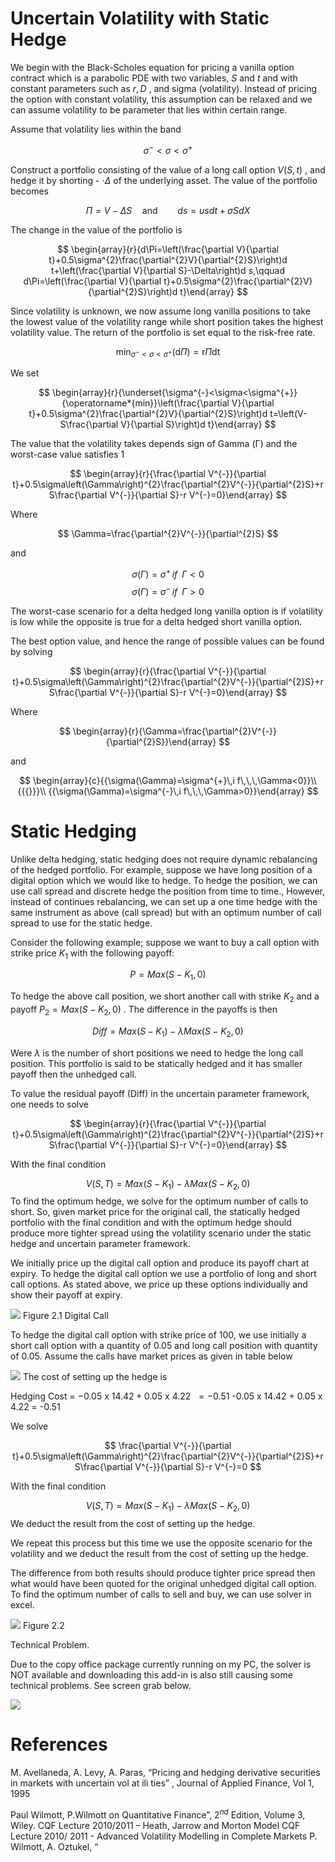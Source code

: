 # Uncertain Volatility with Static Hedge

We begin with the Black-Scholes equation for pricing a vanilla option contract which is a  parabolic PDE with two variables,  $S$   and  $t$   and with constant parameters such as  $r,D$  , and sigma  (volatility).  Instead of pricing the option with constant volatility, this assumption can be relaxed  and we can assume volatility to be parameter that lies within certain range.

Assume that volatility lies within the band

$$
\sigma^{-}<\sigma<\sigma^{+}
$$

Construct a portfolio consisting of the value of a long call option   $V(S,t)$  ,  and hedge it by shorting  -  $\cdot\Delta$   of the underlying asset. The value of the portfolio becomes

$$
\Pi=V-\Delta S\quad\mathrm{and}\qquad d s=u s d t+\sigma S d X
$$

The change in the value of the portfolio is

$$
\begin{array}{r}{d\Pi=\left(\frac{\partial V}{\partial t}+0.5\sigma^{2}\frac{\partial^{2}V}{\partial^{2}S}\right)d t+\left(\frac{\partial V}{\partial S}-\Delta\right)d s,\qquad d\Pi=\left(\frac{\partial V}{\partial t}+0.5\sigma^{2}\frac{\partial^{2}V}{\partial^{2}S}\right)d t}\end{array}
$$

Since volatility is unknown, we now assume long vanilla positions to take the lowest value of  the volatility range while short position takes the highest volatility value. The return of the  portfolio is set equal to the risk-free rate.

$$
\operatorname*{min}_{\sigma^{-}<\sigma<\sigma^{+}}(\mathrm{d}\Pi)=\mathrm{r}\Pi\mathrm{d}\mathrm{t}
$$

We set

$$
\begin{array}{r}{\underset{\sigma^{-}<\sigma<\sigma^{+}}{\operatorname*{min}}\left(\frac{\partial V}{\partial t}+0.5\sigma^{2}\frac{\partial^{2}V}{\partial^{2}S}\right)d t=\left(V-S\frac{\partial V}{\partial S}\right)d t}\end{array}
$$

The value that the volatility takes depends sign of Gamma  (Γ)  and the worst-case value  satisfies 1

$$
\begin{array}{r}{\frac{\partial V^{-}}{\partial t}+0.5\sigma\left(\Gamma\right)^{2}\frac{\partial^{2}V^{-}}{\partial^{2}S}+r S\frac{\partial V^{-}}{\partial S}-r V^{-}=0}\end{array}
$$

Where

$$
\Gamma=\frac{\partial^{2}V^{-}}{\partial^{2}S}
$$

and

$$
\sigma(\Gamma)=\sigma^{+}\,i f\,\,\,\Gamma<0
$$
$$
\sigma(\Gamma)=\sigma^{-}\,i f\,\,\,\Gamma>0
$$

The worst-case scenario for a delta hedged long vanilla option is if volatility is low while the  opposite is true for a delta hedged short vanilla option.

The best option value, and hence the range of possible values can be found by solving

$$
\begin{array}{r}{\frac{\partial V^{-}}{\partial t}+0.5\sigma\left(\Gamma\right)^{2}\frac{\partial^{2}V^{-}}{\partial^{2}S}+r S\frac{\partial V^{-}}{\partial S}-r V^{-}=0}\end{array}
$$

Where

$$
\begin{array}{r}{\Gamma=\frac{\partial^{2}V^{-}}{\partial^{2}S}}\end{array}
$$

and

$$
\begin{array}{c}{{\sigma(\Gamma)=\sigma^{+}\,i f\,\,\,\Gamma<0}}\\ {{{}}}\\ {{\sigma(\Gamma)=\sigma^{-}\,i f\,\,\,\Gamma>0}}\end{array}
$$

# Static Hedging

Unlike delta hedging, static hedging does not require dynamic rebalancing of the hedged  portfolio. For example, suppose we have long position of a digital option which we would like  to hedge. To hedge the position, we can use call spread and discrete hedge the position from  time to time., However, instead of continues rebalancing, we can set up a one time hedge with  the same instrument as above (call spread) but with an optimum number of call spread to use  for the static hedge.

Consider the following example; suppose we want to buy a call option with strike price  $K_{1}$  with  the following payoff:

$$
P=M a x(S-K_{1},0)
$$

To hedge the above call position, we short another call with strike   $K_{2}$   and a  payoff    $P_{2}=M a x(S-K_{2},0)$  . The difference in the payoffs is then

$$
D i f f=M a x(S-K_{1})-\lambda M a x(S-K_{2},0)
$$

Were  $\lambda$   is the number of short positions we need to hedge the long call position. This portfolio  is said to be statically hedged and it has smaller payoff then the unhedged call.

To value the residual payoff (Diff) in the uncertain parameter framework, one needs to solve

$$
\begin{array}{r}{\frac{\partial V^{-}}{\partial t}+0.5\sigma\left(\Gamma\right)^{2}\frac{\partial^{2}V^{-}}{\partial^{2}S}+r S\frac{\partial V^{-}}{\partial S}-r V^{-}=0}\end{array}
$$

With the final condition

$$
V(S,T)=M a x(S-K_{1})-\lambda M a x(S-K_{2},0)
$$
To find the optimum hedge, we solve for the optimum number of calls to short. So, given  market price for the original call, the statically hedged portfolio with the final condition and  with the optimum hedge should produce more tighter spread using the volatility scenario under  the static hedge and uncertain parameter framework.

We initially price up the digital call option and produce its payoff chart at expiry. To hedge the  digital call option we use a portfolio of long and short call options. As stated above, we price  up these options individually and show their payoff at expiry.

![](https://cdn-mineru.openxlab.org.cn/model-mineru/prod/ecdf772e3aa4af0f53fe817b89fa413953dd96fc531b8184d280aa92fb8bc4d3.jpg)
Figure 2.1 Digital Call

To hedge the digital call option with strike price of 100, we use initially a short call option with  a quantity of 0.05 and long call position with quantity of 0.05. Assume the calls have market  prices as given in table below

![](https://cdn-mineru.openxlab.org.cn/model-mineru/prod/2e15a3eeb36d6b9070007678bb8d03a3bff2f9814cd044d111d37cb552c3c15e.jpg)
The cost of setting up the hedge is

Hedging Cost  $=$      $-0.05\mathrm{~x~}14.42+0.05\mathrm{~x~}4.22\ \ =-0.51$  -0.05 x 14.42 + 0.05 x 4.22   = -0.51

We solve

$$
\frac{\partial V^{-}}{\partial t}+0.5\sigma\left(\Gamma\right)^{2}\frac{\partial^{2}V^{-}}{\partial^{2}S}+r S\frac{\partial V^{-}}{\partial S}-r V^{-}=0
$$

With the final condition

$$
V(S,T)=M a x(S-K_{1})-\lambda M a x(S-K_{2},0)
$$
We deduct the result from the cost of setting up the hedge.

We repeat this process but this time we use the opposite scenario for the volatility and we  deduct the result from the cost of setting up the hedge.

The difference from both results should produce tighter price spread then what would have  been quoted for the original unhedged digital call option. To find the optimum number of calls  to sell and buy, we can use solver in excel.

![](https://cdn-mineru.openxlab.org.cn/model-mineru/prod/24637b9c4b9db037fa269648befb29933c50788cb8447ca0e409b0d7a4b5c83b.jpg)
Figure 2.2

Technical Problem.

Due to the copy office package currently running on my PC, the solver is NOT available and  downloading this add-in is also still causing some technical problems. See screen grab below.

![](https://cdn-mineru.openxlab.org.cn/model-mineru/prod/5105eb6ff589376f1f98b7390004f6a785796960570e9683ad0f2bfcfe1bdfc0.jpg)
# References

M. Avellaneda, A. Levy, A. Paras,  “Pricing and hedging derivative securities in markets with uncertain  vol at ili ties” , Journal of   Applied Finance, Vol 1, 1995

Paul Wilmott,  P.Wilmott on Quantitative Finance”,  $2^{n d}$   Edition, Volume 3, Wiley.     CQF  Lecture 2010/2011 – Heath, Jarrow and Morton Model     CQF Lecture 2010/ 2011 - Advanced Volatility Modelling in Complete Markets     P. Wilmott, A. Oztukel, “
